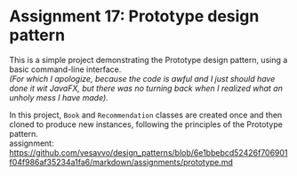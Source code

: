 # Assignment 17: Prototype design pattern

This is a simple project demonstrating the Prototype design pattern, using a basic command-line interface.
<br><i>(For which I apologize, because the code is awful and I just should have done it wit JavaFX, but there was no turning back when I realized what an unholy mess I have made).</i>

In this project, `Book` and `Recommendation` classes are created once and then cloned to produce new instances, following the principles of the Prototype pattern.
<br>
assignment: https://github.com/vesavvo/design_patterns/blob/6e1bbebcd52426f706901f04f986af35234a1fa6/markdown/assignments/prototype.md